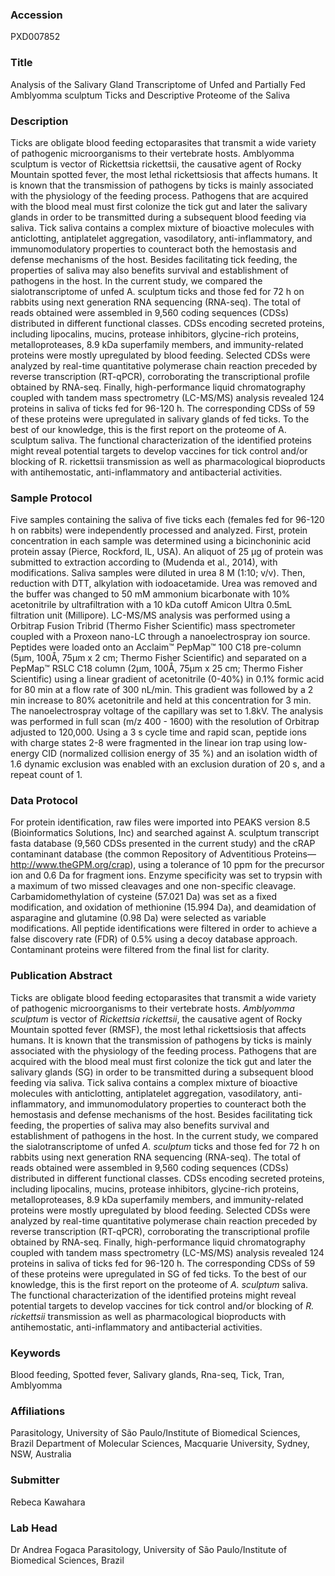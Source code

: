 ### Accession
PXD007852

### Title
Analysis of the Salivary Gland Transcriptome of Unfed and Partially Fed Amblyomma sculptum Ticks and Descriptive Proteome of the Saliva

### Description
Ticks are obligate blood feeding ectoparasites that transmit a wide variety of pathogenic microorganisms to their vertebrate hosts. Amblyomma sculptum is vector of Rickettsia rickettsii, the causative agent of Rocky Mountain spotted fever, the most lethal rickettsiosis that affects humans. It is known that the transmission of pathogens by ticks is mainly associated with the physiology of the feeding process. Pathogens that are acquired with the blood meal must first colonize the tick gut and later the salivary glands in order to be transmitted during a subsequent blood feeding via saliva. Tick saliva contains a complex mixture of bioactive molecules with anticlotting, antiplatelet aggregation, vasodilatory, anti-inflammatory, and immunomodulatory properties to counteract both the hemostasis and defense mechanisms of the host. Besides facilitating tick feeding, the properties of saliva may also benefits survival and establishment of pathogens in the host. In the current study, we compared the sialotranscriptome of unfed A. sculptum ticks and those fed for 72 h on rabbits using next generation RNA sequencing (RNA-seq). The total of reads obtained were assembled in 9,560 coding sequences (CDSs) distributed in different functional classes. CDSs encoding secreted proteins, including lipocalins, mucins, protease inhibitors, glycine-rich proteins, metalloproteases, 8.9 kDa superfamily members, and immunity-related proteins were mostly upregulated by blood feeding. Selected CDSs were analyzed by real-time quantitative polymerase chain reaction preceded by reverse transcription (RT-qPCR), corroborating the transcriptional profile obtained by RNA-seq. Finally, high-performance liquid chromatography coupled with tandem mass spectrometry (LC-MS/MS) analysis revealed 124 proteins in saliva of ticks fed for 96-120 h. The corresponding CDSs of 59 of these proteins were upregulated in salivary glands of fed ticks. To the best of our knowledge, this is the first report on the proteome of A. sculptum saliva. The functional characterization of the identified proteins might reveal potential targets to develop vaccines for tick control and/or blocking of R. rickettsii transmission as well as pharmacological bioproducts with antihemostatic, anti-inflammatory and antibacterial activities.

### Sample Protocol
Five samples containing the saliva of five ticks each (females fed for 96-120 h on rabbits) were independently processed and analyzed. First, protein concentration in each sample was determined using a bicinchoninic acid protein assay (Pierce, Rockford, IL, USA). An aliquot of 25 µg of protein was submitted to extraction according to (Mudenda et al., 2014), with modifications. Saliva samples were diluted in urea 8 M (1:10; v/v). Then, reduction with DTT, alkylation with iodoacetamide. Urea was removed and the buffer was changed to 50 mM ammonium bicarbonate with 10% acetonitrile by ultrafiltration with a 10 kDa cutoff Amicon Ultra 0.5mL filtration unit (Millipore). LC-MS/MS analysis was performed using a Orbitrap Fusion Tribrid (Thermo Fisher Scientific) mass spectrometer coupled with a Proxeon nano-LC through a nanoelectrospray ion source. Peptides were loaded onto an Acclaim™ PepMap™ 100 C18 pre-column (5µm, 100Å, 75µm x 2 cm; Thermo Fisher Scientific) and separated on a PepMap™ RSLC C18 column (2µm, 100Å, 75µm x 25 cm; Thermo Fisher Scientific) using a linear gradient of acetonitrile (0-40%) in 0.1% formic acid for 80 min at a flow rate of 300 nL/min. This gradient was followed by a 2 min increase to 80% acetonitrile and held at this concentration for 3 min. The nanoelectrospray voltage of the capillary was set to 1.8kV. The analysis was performed in full scan (m/z 400 - 1600) with the resolution of Orbitrap adjusted to 120,000. Using a 3 s cycle time and rapid scan, peptide ions with charge states 2-8 were fragmented in the linear ion trap using low-energy CID (normalized collision energy of 35 %) and an isolation width of 1.6 dynamic exclusion was enabled with an exclusion duration of 20 s, and a repeat count of 1.

### Data Protocol
For protein identification, raw files were imported into PEAKS version 8.5 (Bioinformatics Solutions, Inc) and searched against A. sculptum transcript fasta database (9,560 CDSs presented in the current study) and the cRAP contaminant database (the common Repository of Adventitious Proteins—http://www.theGPM.org/crap), using a tolerance of 10 ppm for the precursor ion and 0.6 Da for fragment ions. Enzyme specificity was set to trypsin with a maximum of two missed cleavages and one non-specific cleavage. Carbamidomethylation of cysteine (57.021 Da) was set as a fixed modification, and oxidation of methionine (15.994 Da), and deamidation of asparagine and glutamine (0.98 Da) were selected as variable modifications. All peptide identifications were filtered in order to achieve a false discovery rate (FDR) of 0.5% using a decoy database approach. Contaminant proteins were filtered from the final list for clarity.

### Publication Abstract
Ticks are obligate blood feeding ectoparasites that transmit a wide variety of pathogenic microorganisms to their vertebrate hosts. <i>Amblyomma sculptum</i> is vector of <i>Rickettsia rickettsii</i>, the causative agent of Rocky Mountain spotted fever (RMSF), the most lethal rickettsiosis that affects humans. It is known that the transmission of pathogens by ticks is mainly associated with the physiology of the feeding process. Pathogens that are acquired with the blood meal must first colonize the tick gut and later the salivary glands (SG) in order to be transmitted during a subsequent blood feeding via saliva. Tick saliva contains a complex mixture of bioactive molecules with anticlotting, antiplatelet aggregation, vasodilatory, anti-inflammatory, and immunomodulatory properties to counteract both the hemostasis and defense mechanisms of the host. Besides facilitating tick feeding, the properties of saliva may also benefits survival and establishment of pathogens in the host. In the current study, we compared the sialotranscriptome of unfed <i>A. sculptum</i> ticks and those fed for 72 h on rabbits using next generation RNA sequencing (RNA-seq). The total of reads obtained were assembled in 9,560 coding sequences (CDSs) distributed in different functional classes. CDSs encoding secreted proteins, including lipocalins, mucins, protease inhibitors, glycine-rich proteins, metalloproteases, 8.9 kDa superfamily members, and immunity-related proteins were mostly upregulated by blood feeding. Selected CDSs were analyzed by real-time quantitative polymerase chain reaction preceded by reverse transcription (RT-qPCR), corroborating the transcriptional profile obtained by RNA-seq. Finally, high-performance liquid chromatography coupled with tandem mass spectrometry (LC-MS/MS) analysis revealed 124 proteins in saliva of ticks fed for 96-120 h. The corresponding CDSs of 59 of these proteins were upregulated in SG of fed ticks. To the best of our knowledge, this is the first report on the proteome of <i>A. sculptum</i> saliva. The functional characterization of the identified proteins might reveal potential targets to develop vaccines for tick control and/or blocking of <i>R. rickettsii</i> transmission as well as pharmacological bioproducts with antihemostatic, anti-inflammatory and antibacterial activities.

### Keywords
Blood feeding, Spotted fever, Salivary glands, Rna-seq, Tick, Tran, Amblyomma

### Affiliations
Parasitology, University of São Paulo/Institute of Biomedical Sciences, Brazil
Department of Molecular Sciences, Macquarie University, Sydney, NSW, Australia

### Submitter
Rebeca Kawahara

### Lab Head
Dr Andrea Fogaca
Parasitology, University of São Paulo/Institute of Biomedical Sciences, Brazil



